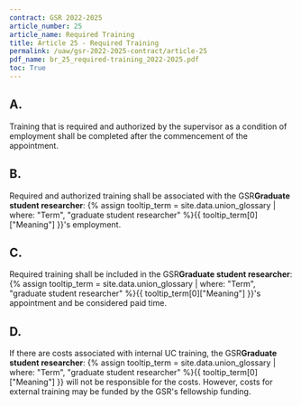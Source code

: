 ```yaml
---
contract: GSR 2022-2025
article_number: 25
article_name: Required Training
title: Article 25 - Required Training
permalink: /uaw/gsr-2022-2025-contract/article-25
pdf_name: br_25_required-training_2022-2025.pdf
toc: True
---
```



<div class="lvl2"><h2 class="inline-header">A.</h2> Training that is required and authorized by the supervisor as a condition of employment shall be completed after the commencement of the appointment.
</div><!-- End of level 2: A.-->
<div class="lvl2"><h2 class="inline-header">B.</h2> Required and authorized training shall be associated with the <span class="tooltip">GSR<span class="tooltip-text"><b>Graduate student researcher</b>: {% assign tooltip_term = site.data.union_glossary | where: "Term", "graduate student researcher" %}{{ tooltip_term[0]["Meaning"] }}</span></span>'s employment.
</div><!-- End of level 2: B.-->
<div class="lvl2"><h2 class="inline-header">C.</h2> Required training shall be included in the <span class="tooltip">GSR<span class="tooltip-text"><b>Graduate student researcher</b>: {% assign tooltip_term = site.data.union_glossary | where: "Term", "graduate student researcher" %}{{ tooltip_term[0]["Meaning"] }}</span></span>'s appointment and be considered paid time.
</div><!-- End of level 2: C.-->
<div class="lvl2"><h2 class="inline-header">D.</h2> If there are costs associated with internal UC training, the <span class="tooltip">GSR<span class="tooltip-text"><b>Graduate student researcher</b>: {% assign tooltip_term = site.data.union_glossary | where: "Term", "graduate student researcher" %}{{ tooltip_term[0]["Meaning"] }}</span></span> will not be responsible for the costs. However, costs for external training may be funded by the GSR's fellowship funding.

</div><!-- End of level 2: D.-->
